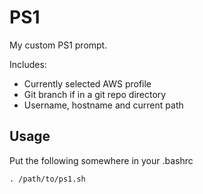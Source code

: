 # PS1

My custom PS1 prompt.

Includes:
* Currently selected AWS profile
* Git branch if in a git repo directory
* Username, hostname and current path

## Usage

Put the following somewhere in your .bashrc

    . /path/to/ps1.sh
